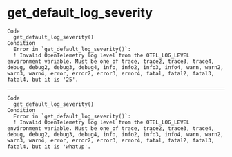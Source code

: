 # get_default_log_severity

    Code
      get_default_log_severity()
    Condition
      Error in `get_default_log_severity()`:
      ! Invalid OpenTelemetry log level from the OTEL_LOG_LEVEL environment variable. Must be one of trace, trace2, trace3, trace4, debug, debug2, debug3, debug4, info, info2, info3, info4, warn, warn2, warn3, warn4, error, error2, error3, error4, fatal, fatal2, fatal3, fatal4, but it is '25'.

---

    Code
      get_default_log_severity()
    Condition
      Error in `get_default_log_severity()`:
      ! Invalid OpenTelemetry log level from the OTEL_LOG_LEVEL environment variable. Must be one of trace, trace2, trace3, trace4, debug, debug2, debug3, debug4, info, info2, info3, info4, warn, warn2, warn3, warn4, error, error2, error3, error4, fatal, fatal2, fatal3, fatal4, but it is 'whatup'.

